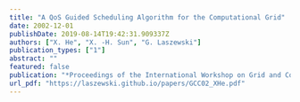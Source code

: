 ```yaml
---
title: "A QoS Guided Scheduling Algorithm for the Computational Grid"
date: 2002-12-01
publishDate: 2019-08-14T19:42:31.909337Z
authors: ["X. He", "X. -H. Sun", "G. Laszewski"]
publication_types: ["1"]
abstract: ""
featured: false
publication: "*Proceedings of the International Workshop on Grid and Cooperative Computing (GCC02)*"
url_pdf: "https://laszewski.github.io/papers/GCC02_XHe.pdf"
---
```


